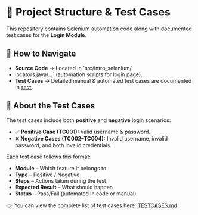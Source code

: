 

# 📂 Project Structure & Test Cases

This repository contains Selenium automation code along with documented test cases for the **Login Module**.

## 📌 How to Navigate

* **Source Code** → Located in `src/intro_selenium/
* locators.java/...` (automation scripts for login page).
* **Test Cases** → Detailed manual & automated test cases are documented in [`test`](./Logintestcase.md).

## 📖 About the Test Cases

The test cases include both **positive** and **negative** login scenarios:

* ✅ **Positive Case (TC001):** Valid username & password.
* ❌ **Negative Cases (TC002–TC004):** Invalid username, invalid password, and both invalid credentials.

Each test case follows this format:

* **Module** – Which feature it belongs to
* **Type** – Positive / Negative
* **Steps** – Actions taken during the test
* **Expected Result** – What should happen
* **Status** – Pass/Fail (automated in code or manual)

👉 You can view the complete list of test cases here: [TESTCASES.md](./TESTCASES.md)




